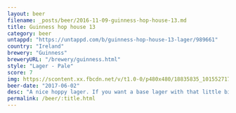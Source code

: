 ```yaml
---
layout: beer
filename: _posts/beer/2016-11-09-guinness-hop-house-13.md
title: Guinness hop house 13
category: beer
untappd: "https://untappd.com/b/guinness-hop-house-13-lager/989661"
country: "Ireland"
brewery: "Guinness"
breweryURL: "/brewery/guinness.html"
style: "Lager - Pale"
score: 7
img: https://scontent.xx.fbcdn.net/v/t1.0-0/p480x480/18835835_10155271709983745_4124879370598426191_n.jpg?_nc_cat=111&_nc_ht=scontent.xx&oh=ee627ea6354469cc8e9c0072b6f69a7e&oe=5D41600C
beer-date: "2017-06-02"
desc: "A nice hoppy lager. If you want a base lager with that little bit extra"
permalink: /beer/:title.html
---
```

